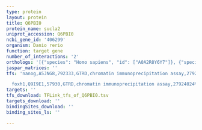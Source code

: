 ```yaml
---
type: protein
layout: protein
title: Q6PBI0
protein_name: sucla2
uniprot_accession: Q6PBI0
ncbi_gene_id: '406299'
organism: Danio rerio
function: target gene
number_of_interactions: '2'
orthologs: '[{"species": "Homo sapiens", "id": ["A0A2R8Y6Y7"]}, {"species": "Mus musculus", "id": ["<a href=\"/protein/q9z2i9\">Q9Z2I9</a>"]}, {"species": "Rattus norvegicus", "id": ["<a href=\"/protein/f1lm47\">F1LM47</a>"]}, {"species": "Drosophila melanogaster", "id": ["A0A0B4JCW4"]}, {"species": "Caenorhabditis elegans", "id": ["<a href=\"/protein/p53588\">P53588</a>"]}, {"species": "Saccharomyces cerevisiae", "id": ["<a href=\"/protein/p53312\">P53312</a>"]}]'
jaspar_matrices: ''
tfs: 'nanog,A5JNG8,792333,GTRD,chromatin immunoprecipitation assay,27924024%5Buid%5D,No

  foxh1,Q9I9E1,57930,GTRD,chromatin immunoprecipitation assay,27924024%5Buid%5D,No'
targets: ''
tfs_download: TFLink_tfs_of_Q6PBI0.tsv
targets_download: ''
bindingSites_download: ''
binding_sites_ls: ''

---
```

